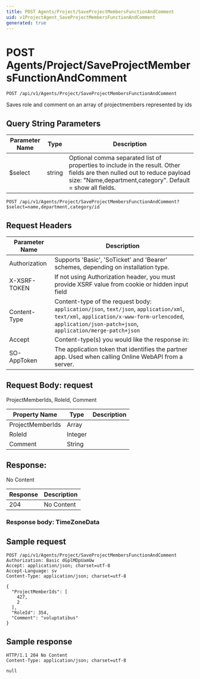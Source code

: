 ```yaml
---
title: POST Agents/Project/SaveProjectMembersFunctionAndComment
uid: v1ProjectAgent_SaveProjectMembersFunctionAndComment
generated: true
---
```


# POST Agents/Project/SaveProjectMembersFunctionAndComment

```http
POST /api/v1/Agents/Project/SaveProjectMembersFunctionAndComment
```

Saves role and comment on an array of projectmembers represented by ids







## Query String Parameters

| Parameter Name | Type |  Description |
|----------------|------|--------------|
| $select | string |  Optional comma separated list of properties to include in the result. Other fields are then nulled out to reduce payload size: "Name,department,category". Default = show all fields. |

```http
POST /api/v1/Agents/Project/SaveProjectMembersFunctionAndComment?$select=name,department,category/id
```


## Request Headers

| Parameter Name | Description |
|----------------|-------------|
| Authorization  | Supports 'Basic', 'SoTicket' and 'Bearer' schemes, depending on installation type. |
| X-XSRF-TOKEN   | If not using Authorization header, you must provide XSRF value from cookie or hidden input field |
| Content-Type | Content-type of the request body: `application/json`, `text/json`, `application/xml`, `text/xml`, `application/x-www-form-urlencoded`, `application/json-patch+json`, `application/merge-patch+json` |
| Accept         | Content-type(s) you would like the response in:  |
| SO-AppToken | The application token that identifies the partner app. Used when calling Online WebAPI from a server. |

## Request Body: request 

ProjectMemberIds, RoleId, Comment 

| Property Name | Type |  Description |
|----------------|------|--------------|
| ProjectMemberIds | Array |  |
| RoleId | Integer |  |
| Comment | String |  |

## Response:

No Content

| Response | Description |
|----------------|-------------|
| 204 | No Content |

### Response body: TimeZoneData


## Sample request

```http!
POST /api/v1/Agents/Project/SaveProjectMembersFunctionAndComment
Authorization: Basic dGplMDpUamUw
Accept: application/json; charset=utf-8
Accept-Language: sv
Content-Type: application/json; charset=utf-8

{
  "ProjectMemberIds": [
    427,
    2
  ],
  "RoleId": 354,
  "Comment": "voluptatibus"
}
```

## Sample response

```http_
HTTP/1.1 204 No Content
Content-Type: application/json; charset=utf-8

null
```